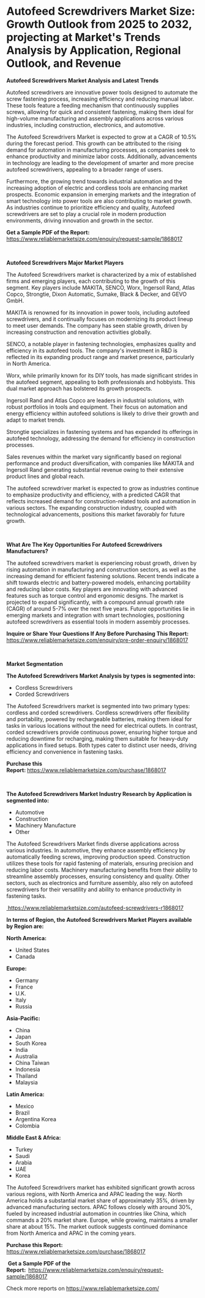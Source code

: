 <p><h1>Autofeed Screwdrivers Market Size: Growth Outlook from 2025 to 2032, projecting at Market's Trends Analysis by Application, Regional Outlook, and Revenue</h1></p><p><strong>Autofeed Screwdrivers Market Analysis and Latest Trends</strong></p>
<p><p>Autofeed screwdrivers are innovative power tools designed to automate the screw fastening process, increasing efficiency and reducing manual labor. These tools feature a feeding mechanism that continuously supplies screws, allowing for quick and consistent fastening, making them ideal for high-volume manufacturing and assembly applications across various industries, including construction, electronics, and automotive.</p><p>The Autofeed Screwdrivers Market is expected to grow at a CAGR of 10.5% during the forecast period. This growth can be attributed to the rising demand for automation in manufacturing processes, as companies seek to enhance productivity and minimize labor costs. Additionally, advancements in technology are leading to the development of smarter and more precise autofeed screwdrivers, appealing to a broader range of users.</p><p>Furthermore, the growing trend towards industrial automation and the increasing adoption of electric and cordless tools are enhancing market prospects. Economic expansion in emerging markets and the integration of smart technology into power tools are also contributing to market growth. As industries continue to prioritize efficiency and quality, Autofeed screwdrivers are set to play a crucial role in modern production environments, driving innovation and growth in the sector.</p></p>
<p><strong>Get a Sample PDF of the Report:&nbsp;</strong> <a href="https://www.reliablemarketsize.com/enquiry/request-sample/1868017?utm_campaign=2759&utm_medium=2&utm_source=Github&utm_content=ia&utm_term=10042025&utm_id=autofeed-screwdrivers">https://www.reliablemarketsize.com/enquiry/request-sample/1868017</a></p>
<p>&nbsp;</p>
<p><strong>Autofeed Screwdrivers Major Market Players</strong></p>
<p><p>The Autofeed Screwdrivers market is characterized by a mix of established firms and emerging players, each contributing to the growth of this segment. Key players include MAKITA, SENCO, Worx, Ingersoll Rand, Atlas Copco, Strongtie, Dixon Automatic, Sumake, Black & Decker, and GEVO GmbH.</p><p>MAKITA is renowned for its innovation in power tools, including autofeed screwdrivers, and it continually focuses on modernizing its product lineup to meet user demands. The company has seen stable growth, driven by increasing construction and renovation activities globally.</p><p>SENCO, a notable player in fastening technologies, emphasizes quality and efficiency in its autofeed tools. The company's investment in R&D is reflected in its expanding product range and market presence, particularly in North America.</p><p>Worx, while primarily known for its DIY tools, has made significant strides in the autofeed segment, appealing to both professionals and hobbyists. This dual market approach has bolstered its growth prospects.</p><p>Ingersoll Rand and Atlas Copco are leaders in industrial solutions, with robust portfolios in tools and equipment. Their focus on automation and energy efficiency within autofeed solutions is likely to drive their growth and adapt to market trends.</p><p>Strongtie specializes in fastening systems and has expanded its offerings in autofeed technology, addressing the demand for efficiency in construction processes.</p><p>Sales revenues within the market vary significantly based on regional performance and product diversification, with companies like MAKITA and Ingersoll Rand generating substantial revenue owing to their extensive product lines and global reach.</p><p>The autofeed screwdriver market is expected to grow as industries continue to emphasize productivity and efficiency, with a predicted CAGR that reflects increased demand for construction-related tools and automation in various sectors. The expanding construction industry, coupled with technological advancements, positions this market favorably for future growth.</p></p>
<p>&nbsp;</p>
<p><strong>What Are The Key Opportunities For Autofeed Screwdrivers Manufacturers?</strong></p>
<p><p>The autofeed screwdrivers market is experiencing robust growth, driven by rising automation in manufacturing and construction sectors, as well as the increasing demand for efficient fastening solutions. Recent trends indicate a shift towards electric and battery-powered models, enhancing portability and reducing labor costs. Key players are innovating with advanced features such as torque control and ergonomic designs. The market is projected to expand significantly, with a compound annual growth rate (CAGR) of around 5-7% over the next five years. Future opportunities lie in emerging markets and integration with smart technologies, positioning autofeed screwdrivers as essential tools in modern assembly processes.</p></p>
<p><strong>Inquire or Share Your Questions If Any Before Purchasing This Report:</strong> <a href="https://www.reliablemarketsize.com/enquiry/pre-order-enquiry/1868017?utm_campaign=2759&utm_medium=2&utm_source=Github&utm_content=ia&utm_term=10042025&utm_id=autofeed-screwdrivers">https://www.reliablemarketsize.com/enquiry/pre-order-enquiry/1868017</a></p>
<p>&nbsp;</p>
<p><strong>Market Segmentation</strong></p>
<p><strong>The Autofeed Screwdrivers Market Analysis by types is segmented into:</strong></p>
<p><ul><li>Cordless Screwdrivers</li><li>Corded Screwdrivers</li></ul></p>
<p><p>The Autofeed Screwdrivers market is segmented into two primary types: cordless and corded screwdrivers. Cordless screwdrivers offer flexibility and portability, powered by rechargeable batteries, making them ideal for tasks in various locations without the need for electrical outlets. In contrast, corded screwdrivers provide continuous power, ensuring higher torque and reducing downtime for recharging, making them suitable for heavy-duty applications in fixed setups. Both types cater to distinct user needs, driving efficiency and convenience in fastening tasks.</p></p>
<p><strong>Purchase this Report:&nbsp;</strong><a href="https://www.reliablemarketsize.com/purchase/1868017?utm_campaign=2759&utm_medium=2&utm_source=Github&utm_content=ia&utm_term=10042025&utm_id=autofeed-screwdrivers">https://www.reliablemarketsize.com/purchase/1868017</a></p>
<p>&nbsp;</p>
<p><strong>The Autofeed Screwdrivers Market Industry Research by Application is segmented into:</strong></p>
<p><ul><li>Automotive</li><li>Construction</li><li>Machinery Manufacture</li><li>Other</li></ul></p>
<p><p>The Autofeed Screwdrivers Market finds diverse applications across various industries. In automotive, they enhance assembly efficiency by automatically feeding screws, improving production speed. Construction utilizes these tools for rapid fastening of materials, ensuring precision and reducing labor costs. Machinery manufacturing benefits from their ability to streamline assembly processes, ensuring consistency and quality. Other sectors, such as electronics and furniture assembly, also rely on autofeed screwdrivers for their versatility and ability to enhance productivity in fastening tasks.</p></p>
<p><a href="https://www.reliablemarketsize.com/autofeed-screwdrivers-r1868017?utm_campaign=2759&utm_medium=2&utm_source=Github&utm_content=ia&utm_term=10042025&utm_id=autofeed-screwdrivers">&nbsp;https://www.reliablemarketsize.com/autofeed-screwdrivers-r1868017</a></p>
<p><strong>In terms of Region, the Autofeed Screwdrivers Market Players available by Region are:</strong></p>
<p>
    <p> <strong> North America: </strong>
        <ul>
            <li>United States</li>
            <li>Canada</li>
        </ul>
        </p> 
    <p> <strong> Europe: </strong>
        <ul>
            <li>Germany</li>
            <li>France</li>
            <li>U.K.</li>
            <li>Italy</li>
            <li>Russia</li>
        </ul>
        </p> 
    <p> <strong> Asia-Pacific: </strong>
        <ul>
            <li>China</li>
            <li>Japan</li>
            <li>South Korea</li>
            <li>India</li>
            <li>Australia</li>
            <li>China Taiwan</li>
            <li>Indonesia</li>
            <li>Thailand</li>
            <li>Malaysia</li>
        </ul>
        </p> 
    <p> <strong> Latin America: </strong>
        <ul>
            <li>Mexico</li>
            <li>Brazil</li>
            <li>Argentina Korea</li>
            <li>Colombia</li>
        </ul>
        </p> 
    <p> <strong> Middle East & Africa: </strong>
        <ul>
            <li>Turkey</li>
            <li>Saudi</li>
            <li>Arabia</li>
            <li>UAE</li>
            <li>Korea</li>
        </ul>
    </p>
    </p>
<p><p>The Autofeed Screwdrivers market has exhibited significant growth across various regions, with North America and APAC leading the way. North America holds a substantial market share of approximately 35%, driven by advanced manufacturing sectors. APAC follows closely with around 30%, fueled by increased industrial automation in countries like China, which commands a 20% market share. Europe, while growing, maintains a smaller share at about 15%. The market outlook suggests continued dominance from North America and APAC in the coming years.</p></p>
<p><strong>Purchase this Report: </strong><a href="https://www.reliablemarketsize.com/purchase/1868017?utm_campaign=2759&utm_medium=2&utm_source=Github&utm_content=ia&utm_term=10042025&utm_id=autofeed-screwdrivers">https://www.reliablemarketsize.com/purchase/1868017</a></p>
<p>&nbsp;<strong>Get a Sample PDF of the Report:&nbsp;&nbsp;</strong><a href="https://www.reliablemarketsize.com/enquiry/request-sample/1868017?utm_campaign=2759&utm_medium=2&utm_source=Github&utm_content=ia&utm_term=10042025&utm_id=autofeed-screwdrivers">https://www.reliablemarketsize.com/enquiry/request-sample/1868017</a></p>
<p><strong></strong></p>
<p>Check more reports on <a href="https://www.reliablemarketsize.com/?utm_campaign=2759&utm_medium=2&utm_source=Github&utm_content=ia&utm_term=10042025&utm_id=autofeed-screwdrivers">https://www.reliablemarketsize.com/</a></p>